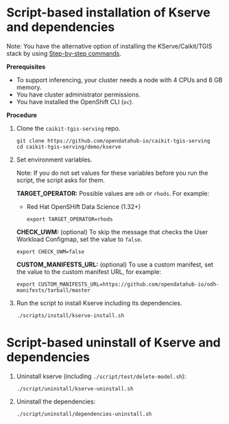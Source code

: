 # Script-based installation of Kserve and dependencies

Note: You have the alternative option of installing the KServe/Caikit/TGIS stack by using [Step-by-step commands](../docs/step-by-step-install.md).

**Prerequisites**

- To support inferencing, your cluster needs a node with 4 CPUs and 8 GB memory.
- You have cluster administrator permissions.
- You have installed the OpenShift CLI (`oc`).

**Procedure**

1. Clone the `caikit-tgis-serving` repo.
   ~~~
   git clone https://github.com/opendatahub-io/caikit-tgis-serving
   cd caikit-tgis-serving/demo/kserve
   ~~~

2. Set environment variables.

   Note: If you do not set values for these variables before you run the script, the script asks for them.

   **TARGET_OPERATOR:** Possible values are `odh` or `rhods`. For example:
   - Red Hat OpenSHift Data Science (1.32+)
     ~~~
     export TARGET_OPERATOR=rhods
     ~~~

   **CHECK_UWM:** (optional) To skip the message that checks the User Workload Configmap, set the value to `false`.
     ~~~
     export CHECK_UWM=false
     ~~~

   **CUSTOM_MANIFESTS_URL:** (optional) To use a custom manifest, set the value to the custom manifest URL, for example:
     ~~~
     export CUSTOM_MANIFESTS_URL=https://github.com/opendatahub-io/odh-manifests/tarball/master
     ~~~


3. Run the script to install Kserve including its dependencies.

   ~~~
   ./scripts/install/kserve-install.sh
   ~~~

# Script-based uninstall of Kserve and dependencies

1. Uninstall kserve (including `./script/test/delete-model.sh`):

   ~~~
   ./script/uninstall/kserve-uninstall.sh
   ~~~

2. Uninstall the dependencies:

   ~~~
   ./script/uninstall/dependencies-uninstall.sh
   ~~~